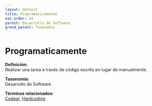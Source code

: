 ```yaml
---
layout: default
title: Programaticamente
nav_order: 24
parent: Desarrollo de Software
grand_parent: Taxonomía
---
```


# Programaticamente

**Definición:**  
Realizar una tarea a través de código escrito en lugar de manualmente.

**Taxonomía:**  
Desarrollo de Software

**Términos relacionados:**  
[Codear](https://maleniski.github.io/diccionario-angl-tec-mx/docs/taxonomia/desarrollo-de-software/codear.html), [Hardcoding](https://maleniski.github.io/diccionario-angl-tec-mx/docs/taxonomia/desarrollo-de-software/hardcoding.html)

